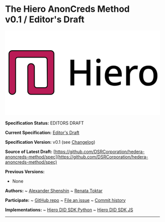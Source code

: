 The Hiero AnonCreds Method<br>v0.1 / Editor's Draft
==================

![Hiero Logo](https://raw.githubusercontent.com/DSRCorporation/hedera-anoncreds-method/main/hiero-logo-wide.jpg)

**Specification Status:** EDITORS DRAFT

**Current Specification:** [Editor's Draft](./)

**Specification Version:** v0.1 (see [Changelog](#Hiero-anoncreds-method-version-changelog))

**Source of Latest Draft:**
  [https://github.com/DSRCorporation/hedera-anoncreds-method/spec](https://github.com/DSRCorporation/hedera-anoncreds-method/spec)

**Previous Versions:**
- None

**Authors:**
~ [Alexander Shenshin](https://github.com/AlexanderShenshin)
~ [Renata Toktar](https://github.com/Toktar)

**Participate:**
~ [GitHub repo](https://github.com/DSRCorporation/hedera-anoncreds-method)
~ [File an issue](https://github.com/DSRCorporation/hedera-anoncreds-method/issues)
~ [Commit history](https://github.com/DSRCorporation/hedera-anoncreds-method/commits/main)

**Implementations:**
~ [Hiero DID SDK Python]
~ [Hiero DID SDK JS]

[Hiero DID SDK Python]: https://github.com/hiero-ledger/hiero-did-sdk-python
[Hiero DID SDK JS]: https://github.com/hiero-ledger/hiero-did-sdk-js

------------------------------------
